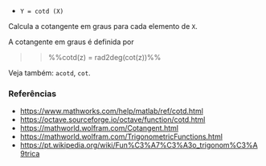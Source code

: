 - `Y = cotd (X)`

Calcula a cotangente em graus para cada elemento de `X`.

A cotangente em graus é definida por

> > %%cotd(z) = rad2deg(cot(z))%%

Veja também: `acotd`, `cot`.

### Referências

- https://www.mathworks.com/help/matlab/ref/cotd.html
- https://octave.sourceforge.io/octave/function/cotd.html
- https://mathworld.wolfram.com/Cotangent.html
- https://mathworld.wolfram.com/TrigonometricFunctions.html
- https://pt.wikipedia.org/wiki/Fun%C3%A7%C3%A3o_trigonom%C3%A9trica
